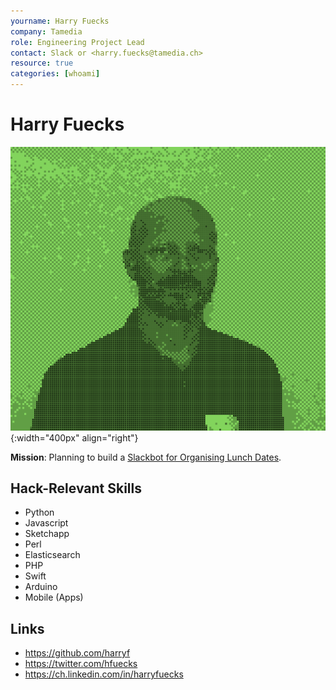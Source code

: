 ```yaml
---
yourname: Harry Fuecks
company: Tamedia
role: Engineering Project Lead
contact: Slack or <harry.fuecks@tamedia.ch>
resource: true
categories: [whoami]
---
```


Harry Fuecks
============

![harry fuecks](/whoami/pics/harryfuecks.png "Harry Fuecks"){:width="400px" align="right"}

**Mission**: Planning to build a [Slackbot for Organising Lunch Dates](/hacks/lunchbot).

Hack-Relevant Skills
--------------------

- Python
- Javascript
- Sketchapp
- Perl
- Elasticsearch
- PHP
- Swift
- Arduino
- Mobile (Apps)


Links
-----
- <https://github.com/harryf>
- <https://twitter.com/hfuecks>
- <https://ch.linkedin.com/in/harryfuecks>